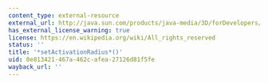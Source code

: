 ```yaml
---
content_type: external-resource
external_url: http://java.sun.com/products/java-media/3D/forDevelopers/J3D_1_2_API/j3dapi/javax/media/j3d/ViewPlatform.html#setActivationRadius_float_
has_external_license_warning: true
license: https://en.wikipedia.org/wiki/All_rights_reserved
status: ''
title: '*setActivationRadius*()'
uid: 0e813421-467a-462c-afea-27126d81f5fe
wayback_url: ''
---
```

